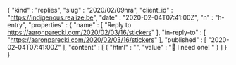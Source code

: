 {
  "kind" : "replies",
  "slug" : "2020/02/09nra",
  "client_id" : "https://indigenous.realize.be",
  "date" : "2020-02-04T07:41:00Z",
  "h" : "h-entry",
  "properties" : {
    "name" : [ "Reply to https://aaronparecki.com/2020/02/03/16/stickers" ],
    "in-reply-to" : [ "https://aaronparecki.com/2020/02/03/16/stickers" ],
    "published" : [ "2020-02-04T07:41:00Z" ],
    "content" : [ {
      "html" : "",
      "value" : "🤤 I need one! "
    } ]
  }
}
